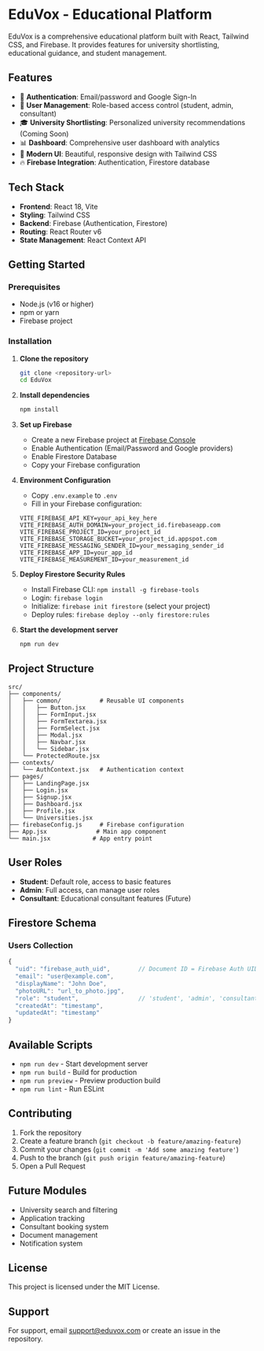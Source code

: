 # EduVox - Educational Platform

EduVox is a comprehensive educational platform built with React, Tailwind CSS, and Firebase. It provides features for university shortlisting, educational guidance, and student management.

## Features

- 🔐 **Authentication**: Email/password and Google Sign-In
- 👤 **User Management**: Role-based access control (student, admin, consultant)
- 🎓 **University Shortlisting**: Personalized university recommendations (Coming Soon)
- 📊 **Dashboard**: Comprehensive user dashboard with analytics
- 🎨 **Modern UI**: Beautiful, responsive design with Tailwind CSS
- 🔥 **Firebase Integration**: Authentication, Firestore database

## Tech Stack

- **Frontend**: React 18, Vite
- **Styling**: Tailwind CSS
- **Backend**: Firebase (Authentication, Firestore)
- **Routing**: React Router v6
- **State Management**: React Context API

## Getting Started

### Prerequisites

- Node.js (v16 or higher)
- npm or yarn
- Firebase project

### Installation

1. **Clone the repository**
   ```bash
   git clone <repository-url>
   cd EduVox
   ```

2. **Install dependencies**
   ```bash
   npm install
   ```

3. **Set up Firebase**
   - Create a new Firebase project at [Firebase Console](https://console.firebase.google.com/)
   - Enable Authentication (Email/Password and Google providers)
   - Enable Firestore Database
   - Copy your Firebase configuration

4. **Environment Configuration**
   - Copy `.env.example` to `.env`
   - Fill in your Firebase configuration:
   ```env
   VITE_FIREBASE_API_KEY=your_api_key_here
   VITE_FIREBASE_AUTH_DOMAIN=your_project_id.firebaseapp.com
   VITE_FIREBASE_PROJECT_ID=your_project_id
   VITE_FIREBASE_STORAGE_BUCKET=your_project_id.appspot.com
   VITE_FIREBASE_MESSAGING_SENDER_ID=your_messaging_sender_id
   VITE_FIREBASE_APP_ID=your_app_id
   VITE_FIREBASE_MEASUREMENT_ID=your_measurement_id
   ```

5. **Deploy Firestore Security Rules**
   - Install Firebase CLI: `npm install -g firebase-tools`
   - Login: `firebase login`
   - Initialize: `firebase init firestore` (select your project)
   - Deploy rules: `firebase deploy --only firestore:rules`

6. **Start the development server**
   ```bash
   npm run dev
   ```

## Project Structure

```
src/
├── components/
│   ├── common/           # Reusable UI components
│   │   ├── Button.jsx
│   │   ├── FormInput.jsx
│   │   ├── FormTextarea.jsx
│   │   ├── FormSelect.jsx
│   │   ├── Modal.jsx
│   │   ├── Navbar.jsx
│   │   └── Sidebar.jsx
│   └── ProtectedRoute.jsx
├── contexts/
│   └── AuthContext.jsx   # Authentication context
├── pages/
│   ├── LandingPage.jsx
│   ├── Login.jsx
│   ├── Signup.jsx
│   ├── Dashboard.jsx
│   ├── Profile.jsx
│   └── Universities.jsx
├── firebaseConfig.js     # Firebase configuration
├── App.jsx              # Main app component
└── main.jsx            # App entry point
```

## User Roles

- **Student**: Default role, access to basic features
- **Admin**: Full access, can manage user roles
- **Consultant**: Educational consultant features (Future)

## Firestore Schema

### Users Collection
```javascript
{
  "uid": "firebase_auth_uid",        // Document ID = Firebase Auth UID
  "email": "user@example.com",
  "displayName": "John Doe",
  "photoURL": "url_to_photo.jpg",
  "role": "student",                 // 'student', 'admin', 'consultant'
  "createdAt": "timestamp",
  "updatedAt": "timestamp"
}
```

## Available Scripts

- `npm run dev` - Start development server
- `npm run build` - Build for production
- `npm run preview` - Preview production build
- `npm run lint` - Run ESLint

## Contributing

1. Fork the repository
2. Create a feature branch (`git checkout -b feature/amazing-feature`)
3. Commit your changes (`git commit -m 'Add some amazing feature'`)
4. Push to the branch (`git push origin feature/amazing-feature`)
5. Open a Pull Request

## Future Modules

- University search and filtering
- Application tracking
- Consultant booking system
- Document management
- Notification system

## License

This project is licensed under the MIT License.

## Support

For support, email support@eduvox.com or create an issue in the repository.
